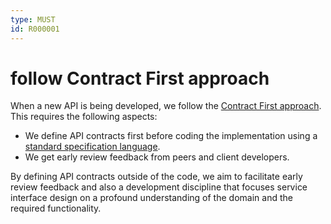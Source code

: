 ```yaml
---
type: MUST
id: R000001
---
```


# follow Contract First approach

When a new API is being developed, we follow the [Contract First approach](./guidelines/010_core-principles/0040_contract-first.md).
This requires the following aspects:

- We define API contracts first before coding the implementation using a [standard specification language](R000003).
- We get early review feedback from peers and client developers.

By defining API contracts outside of the code, we aim to facilitate early review feedback and also a development discipline that focuses service interface design on a profound understanding of the domain and the required functionality.

